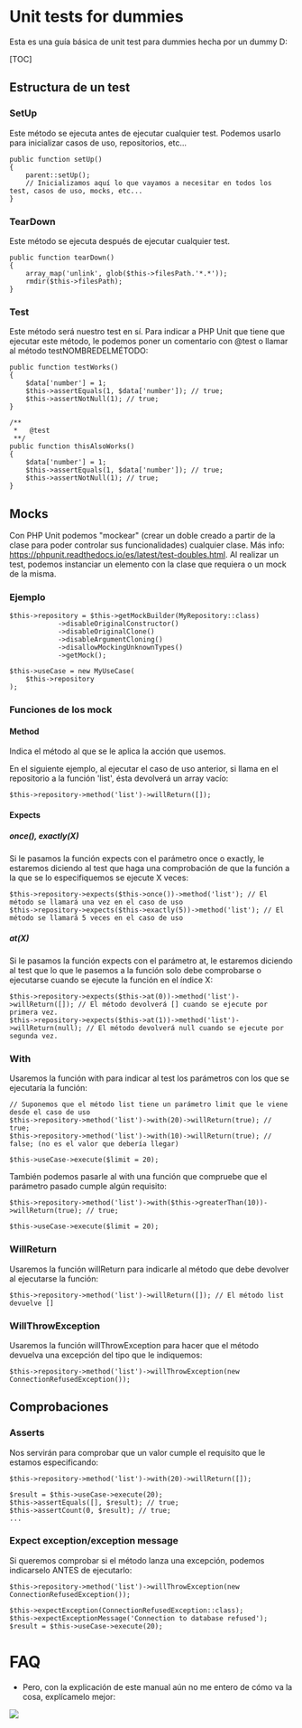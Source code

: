 # Unit tests for dummies

Esta es una guía básica de unit test para dummies hecha por un dummy D:

[TOC]

## Estructura de un test

### SetUp

Este método se ejecuta antes de ejecutar cualquier test. Podemos usarlo para inicializar casos de uso, repositorios, etc...

```
public function setUp()
{
    parent::setUp();
    // Inicializamos aquí lo que vayamos a necesitar en todos los test, casos de uso, mocks, etc...
}
```

### TearDown

Este método se ejecuta después de ejecutar cualquier test.

```
public function tearDown()
{
    array_map('unlink', glob($this->filesPath.'*.*'));
    rmdir($this->filesPath);
}
```

### Test

Este método será nuestro test en sí. Para indicar a PHP Unit que tiene que ejecutar este método, le podemos poner un comentario con @test o llamar al método testNOMBREDELMÉTODO: 

```
public function testWorks()
{
    $data['number'] = 1;
    $this->assertEquals(1, $data['number']); // true;
    $this->assertNotNull(1); // true;
}

/**
 *   @test
 **/
public function thisAlsoWorks()
{
    $data['number'] = 1;
    $this->assertEquals(1, $data['number']); // true;
    $this->assertNotNull(1); // true;
}
```

## Mocks

Con PHP Unit podemos "mockear" (crear un doble creado a partir de la clase para poder controlar sus funcionalidades) cualquier clase. Más info: https://phpunit.readthedocs.io/es/latest/test-doubles.html.
Al realizar un test, podemos instanciar un elemento con la clase que requiera o un mock de la misma.

### Ejemplo 

```
$this->repository = $this->getMockBuilder(MyRepository::class)
            ->disableOriginalConstructor()
            ->disableOriginalClone()
            ->disableArgumentCloning()
            ->disallowMockingUnknownTypes()
            ->getMock();

$this->useCase = new MyUseCase(
    $this->repository
);
```

### Funciones de los mock

#### Method

Indica el método al que se le aplica la acción que usemos.

En el siguiente ejemplo, al ejecutar el caso de uso anterior, si llama en el repositorio a la función 'list', ésta devolverá un array vacío:
```
$this->repository->method('list')->willReturn([]);
```

#### Expects

##### once(), exactly(X)
Si le pasamos la función expects con el parámetro once o exactly, le estaremos diciendo al test que haga una comprobación de que la función a la que se lo especifiquemos se ejecute X veces:
```
$this->repository->expects($this->once())->method('list'); // El método se llamará una vez en el caso de uso
$this->repository->expects($this->exactly(5))->method('list'); // El método se llamará 5 veces en el caso de uso
```

##### at(X)
Si le pasamos la función expects con el parámetro at, le estaremos diciendo al test que lo que le pasemos a la función solo debe comprobarse o ejecutarse cuando se ejecute la función en el índice X:
```
$this->repository->expects($this->at(0))->method('list')->willReturn([]); // El método devolverá [] cuando se ejecute por primera vez.
$this->repository->expects($this->at(1))->method('list')->willReturn(null); // El método devolverá null cuando se ejecute por segunda vez.
```

### With
Usaremos la función with para indicar al test los parámetros con los que se ejecutaría la función:
```
// Suponemos que el método list tiene un parámetro limit que le viene desde el caso de uso
$this->repository->method('list')->with(20)->willReturn(true); // true;
$this->repository->method('list')->with(10)->willReturn(true); // false; (no es el valor que debería llegar)

$this->useCase->execute($limit = 20);
```
También podemos pasarle al with una función que compruebe que el parámetro pasado cumple algún requisito:
```
$this->repository->method('list')->with($this->greaterThan(10))->willReturn(true); // true;

$this->useCase->execute($limit = 20);
```

### WillReturn
Usaremos la función willReturn para indicarle al método que debe devolver al ejecutarse la función:
```
$this->repository->method('list')->willReturn([]); // El método list devuelve []
```

### WillThrowException
Usaremos la función willThrowException para hacer que el método devuelva una excepción del tipo que le indiquemos:
```
$this->repository->method('list')->willThrowException(new ConnectionRefusedException());
```
            
## Comprobaciones

### Asserts

Nos servirán para comprobar que un valor cumple el requisito que le estamos especificando:
```
$this->repository->method('list')->with(20)->willReturn([]);

$result = $this->useCase->execute(20);
$this->assertEquals([], $result); // true;
$this->assertCount(0, $result); // true;
...
```

### Expect exception/exception message
Si queremos comprobar si el método lanza una excepción, podemos indicarselo ANTES de ejecutarlo:
```
$this->repository->method('list')->willThrowException(new ConnectionRefusedException());

$this->expectException(ConnectionRefusedException::class);
$this->expectExceptionMessage('Connection to database refused');
$result = $this->useCase->execute(20);
```

# FAQ

- Pero, con la explicación de este manual aún no me entero de cómo va la cosa, explícamelo mejor:

![](https://media.tenor.com/images/e55a7959ddd26f70bbdd691d462bb739/tenor.gif)
